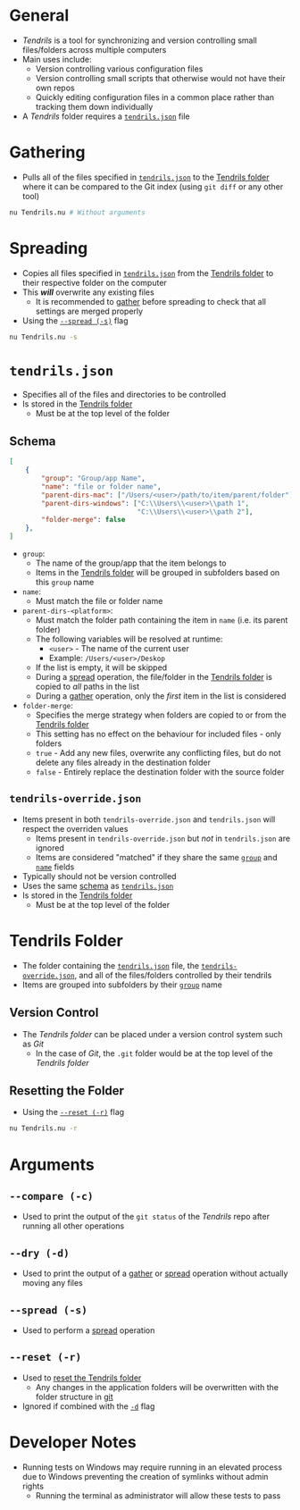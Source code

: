 # General
- *Tendrils* is a tool for synchronizing and version controlling small files/folders across multiple computers
- Main uses include:
    - Version controlling various configuration files
    - Version controlling small scripts that otherwise would not have their own repos
    - Quickly editing configuration files in a common place rather than tracking them down individually
- A *Tendrils* folder requires a [`tendrils.json`](#tendrilsjson) file

# Gathering
- Pulls all of the files specified in [`tendrils.json`](#tendrilsjson) to the [Tendrils folder](#tendrils-folder) where it can be compared to the Git index (using `git diff` or any other tool)
```bash
nu Tendrils.nu # Without arguments
```

# Spreading
- Copies all files specified in [`tendrils.json`](#tendrilsjson) from the [Tendrils folder](#tendrils-folder) to their respective folder on the computer
- This ***will*** overwrite any existing files
    - It is recommended to [gather](#gathering) before spreading to check that all settings are merged properly
- Using the [`--spread (-s)`](#spread--s) flag
```bash
nu Tendrils.nu -s
```

# `tendrils.json`
- Specifies all of the files and directories to be controlled
- Is stored in the [Tendrils folder](#tendrils-folder)
    - Must be at the top level of the folder

## Schema
```json
[
    {
        "group": "Group/app Name",
        "name": "file or folder name",
        "parent-dirs-mac": ["/Users/<user>/path/to/item/parent/folder"],
        "parent-dirs-windows": ["C:\\Users\\<user>\\path 1",
                                "C:\\Users\\<user>\\path 2"],
        "folder-merge": false
    },
]
```

- `group`:
    - The name of the group/app that the item belongs to
    - Items in the [Tendrils folder](#tendrils-folder) will be grouped in subfolders based on this `group` name 
- `name`:
    - Must match the file or folder name
- `parent-dirs-<platform>`:
    - Must match the folder path containing the item in `name` (i.e. its parent folder)
    - The following variables will be resolved at runtime:
        - `<user>` - The name of the current user
        - Example: `/Users/<user>/Deskop`
    - If the list is empty, it will be skipped
    - During a [spread](#spreading) operation, the file/folder in the [Tendrils folder](#tendrils-folder) is copied to *all* paths in the list
    - During a [gather](#gathering) operation, only the *first* item in the list is considered
- `folder-merge`:
    - Specifies the merge strategy when folders are copied to or from the [Tendrils folder](#tendrils-folder)
    - This setting has no effect on the behaviour for included files - only folders
    - `true` - Add any new files, overwrite any conflicting files, but do not delete any files already in the destination folder
    - `false` - Entirely replace the destination folder with the source folder

## `tendrils-override.json`
- Items present in both `tendrils-override.json` and `tendrils.json` will respect the overriden values
    - Items present in `tendrils-override.json` but *not* in `tendrils.json` are ignored
    - Items are considered "matched" if they share the same [`group`](#schema) and [`name`](#schema) fields
- Typically should not be version controlled
- Uses the same [schema](#schema) as [`tendrils.json`](#tendrilsjson)
- Is stored in the [Tendrils folder](#tendrils-folder)
    - Must be at the top level of the folder

# Tendrils Folder
- The folder containing the [`tendrils.json`](#tendrilsjson) file, the [`tendrils-override.json`](#tendrils-overridejson), and all of the files/folders controlled by their tendrils
- Items are grouped into subfolders by their [`group`](#schema) name

## Version Control
- The *Tendrils folder* can be placed under a version control system such as *Git*
    - In the case of *Git*, the `.git` folder would be at the top level of the *Tendrils folder*

## Resetting the Folder
- Using the [`--reset (-r)`](#reset--r) flag

```bash
nu Tendrils.nu -r
```

# Arguments
## `--compare (-c)`
- Used to print the output of the `git status` of the *Tendrils* repo after running all other operations 

## `--dry (-d)`
- Used to print the output of a [gather](#gathering) or [spread](#spreading) operation without actually moving any files

## `--spread (-s)`
- Used to perform a [spread](#spreading) operation

## `--reset (-r)`
- Used to [reset the Tendrils folder](#resetting-the-folder)
    - Any changes in the application folders will be overwritten with the folder structure in [git](#version-control)
- Ignored if combined with the [`-d`](#dry--d) flag

# Developer Notes
- Running tests on Windows may require running in an elevated process due to Windows preventing the creation of symlinks without admin rights
    - Running the terminal as administrator will allow these tests to pass
